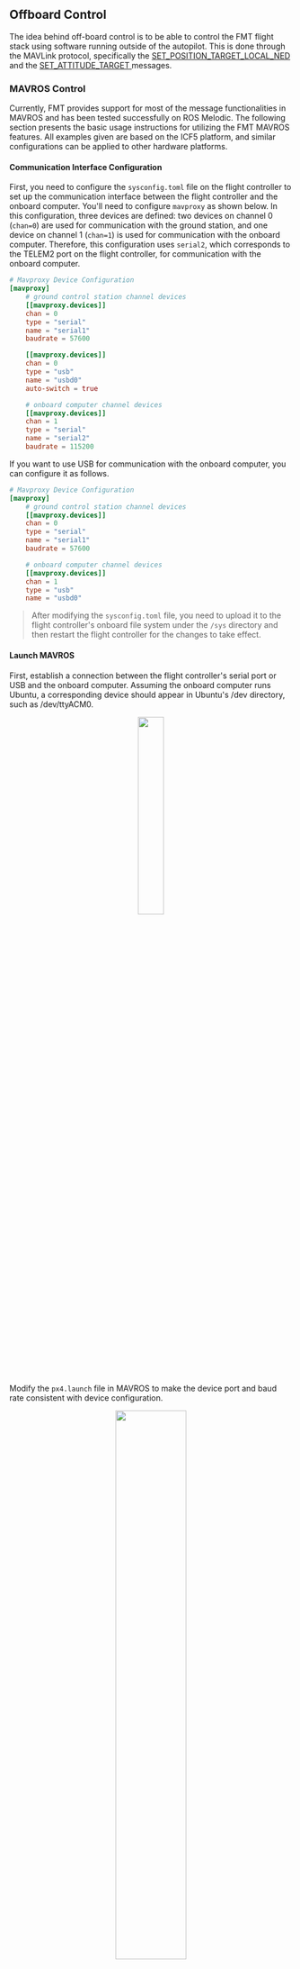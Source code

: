 ## Offboard Control

The idea behind off-board control is to be able to control the FMT flight stack using software running outside of the autopilot. This is done through the MAVLink protocol, specifically the [SET_POSITION_TARGET_LOCAL_NED](https://mavlink.io/en/messages/common.html#SET_POSITION_TARGET_LOCAL_NED) and the [SET_ATTITUDE_TARGET ](https://mavlink.io/en/messages/common.html#SET_ATTITUDE_TARGET) messages.

### MAVROS Control

Currently, FMT provides support for most of the message functionalities in MAVROS and has been tested successfully on ROS Melodic. The following section presents the basic usage instructions for utilizing the FMT MAVROS features. All examples given are based on the ICF5 platform, and similar configurations can be applied to other hardware platforms.

#### Communication Interface Configuration

First, you need to configure the `sysconfig.toml` file on the flight controller to set up the communication interface between the flight controller and the onboard computer. You'll need to configure `mavproxy` as shown below. In this configuration, three devices are defined: two devices on channel 0 (`chan=0`) are used for communication with the ground station, and one device on channel 1 (`chan=1`) is used for communication with the onboard computer. Therefore, this configuration uses `serial2`, which corresponds to the TELEM2 port on the flight controller, for communication with the onboard computer.

```toml
# Mavproxy Device Configuration
[mavproxy]
    # ground control station channel devices
    [[mavproxy.devices]]
    chan = 0
    type = "serial"
    name = "serial1"
    baudrate = 57600

    [[mavproxy.devices]]
    chan = 0
    type = "usb"
    name = "usbd0"
    auto-switch = true

    # onboard computer channel devices
    [[mavproxy.devices]]
    chan = 1
    type = "serial"
    name = "serial2"
    baudrate = 115200
```

If you want to use USB for communication with the onboard computer, you can configure it as follows.

```toml
# Mavproxy Device Configuration
[mavproxy]
    # ground control station channel devices
    [[mavproxy.devices]]
    chan = 0
    type = "serial"
    name = "serial1"
    baudrate = 57600

	# onboard computer channel devices
    [[mavproxy.devices]]
    chan = 1
    type = "usb"
    name = "usbd0"
```

> After modifying the `sysconfig.toml` file, you need to upload it to the flight controller's onboard file system under the `/sys` directory and then restart the flight controller for the changes to take effect.

#### Launch MAVROS

First, establish a connection between the flight controller's serial port or USB and the onboard computer. Assuming the onboard computer runs Ubuntu, a corresponding device should appear in Ubuntu's /dev directory, such as /dev/ttyACM0.

 <p align="center">
 	<img src="./figures/ttyacm0.png" width="30%">
 </p>

Modify the `px4.launch` file in MAVROS to make the device port and baud rate consistent with device configuration.

 <p align="center">
 	<img src="./figures/px4_launch.png" width="50%">
 </p>

Then, use the following command to run MAVROS:

```
roslaunch mavros px4.launch
```

A successful start of MAVROS should result in seeing the message `Got HEARTBEAT`.

 <p align="center">
 	<img src="./figures/mavros.png" width="50%">
 </p>
 #### Control Vehicle From Onboard Computer

Currently, FMT has already supported the following MAVLink messages for onboard computers. If you require support for other messages, please inform us for evaluation, or you can modify the code in `mavobc.c` to add handling for the corresponding MAVLink messages.

- Mode setting
- Arming/Disarming
- Takeoff/Landing/Return-to-Home/Hold/Pause/Continue commands support
- MAVLINK_MSG_ID_SET_ATTITUDE_TARGET (Supporting coordinate: FRAME_BODY_FRD)
- MAVLINK_MSG_ID_SET_POSITION_TARGET_LOCAL_NED (Supporting coordinates: MAV_FRAME_LOCAL_NED, MAV_FRAME_LOCAL_FRD, MAV_FRAME_BODY_FRD)
- MAVLINK_MSG_ID_SET_POSITION_TARGET_GLOBAL_INT (Supporting coordinate: MAV_FRAME_GLOBAL_INT)

Here are some test ROS commands. You can also use C++ or Python to call ROS interfaces, and the results will be the same.

```
# Set Flight Mode

# Position Mode
rosservice call /mavros/set_mode "base_mode: 0
custom_mode: 'POSCTL'"

# Mission Mode
rosservice call /mavros/set_mode "base_mode: 0
custom_mode: 'AUTO.MISSION'"

# Offboard Mode
rosservice call /mavros/set_mode "base_mode: 0
custom_mode: 'OFFBOARD'"
```

> Please note that setting the mode through the onboard computer is only possible when the remote controller is in the OFF state. This is because the remote controller's mode takes precedence over the ground station and onboard computer.

```
# Send Command

# Disarm/Arm
rosservice call /mavros/cmd/arming "value: true"
rosservice call /mavros/cmd/arming "value: false"

# Takeoff
rosservice call /mavros/set_mode "base_mode: 0
custom_mode: 'AUTO.TAKEOFF'"

# Land
rosservice call /mavros/set_mode "base_mode: 0
custom_mode: 'AUTO.LAND'"

# Return
rosservice call /mavros/set_mode "base_mode: 0
custom_mode: 'AUTO.RTL'"

# Hold
rosservice call /mavros/set_mode "base_mode: 0
custom_mode: 'AUTO.LOITER'"
```

Sending target position commands is effective only when the vehicle is in **Offboard** mode. If the Offboard mode is entered, but no control signal commands are sent to the flight controller (i.e., the publication frequency of `auto_cmd` messages is 0), the vehicle will enter Hold mode, hovering in place.

```
rostopic pub /mavros/setpoint_raw/local mavros_msgs/PositionTarget "header:
  seq: 0
  stamp:
    secs: 0
    nsecs: 0
  frame_id: ''
coordinate_frame: 1
type_mask: 2560
position:
  x: 100.0
  y: 50.0
  z: 10.0
velocity:
  x: 0.0
  y: 0.0
  z: 0.0
acceleration_or_force:
  x: 0.0
  y: 0.0
  z: 0.0
yaw: 0
yaw_rate: 0.0" -r 10
```

> Please note that the coordinate system used in ROS (ENU) is different from the one used in the flight controller (NED). Mavros will perform coordinate transformations to account for this difference.

After sending this message, the flight controller will receive the `auto_cmd` message. You can then input `mcn echo auto_cmd` on the flight controller console to print the output.

```
msh />mcn list
Topic               #SUB   Freq(Hz)   Echo   Suspend
------------------ ------ ---------- ------ ---------
sensor_imu0_0         0       0.0     true    false
sensor_imu0           1       0.0     true    false
sensor_mag0_0         0       0.0     true    false
sensor_mag0           1       0.0     true    false
sensor_baro           1       0.0     true    false
sensor_gps            1       0.0     true    false
sensor_airspeed       1       0.0     true    false
mav_ext_state         0       0.0     false   false
ins_output            3      500.0    true    false
fms_output            4      250.0    true    false
control_output        2      500.0    true    false
pilot_cmd             3       0.0     true    false
rc_channels           0       0.0     true    false
rc_trim_channels      1       0.0     true    false
gcs_cmd               2       1.0     true    false
auto_cmd              1       7.6     true    false
mission_data          2       0.0     true    false
bat_status            0       2.0     true    false
msh />mcn echo auto_cmd
timestamp:1973057 frame:0
psi: 1.57
x: 50.00
y: 100.00
z: -10.00
u: 0.00
v: 0.00
w: -0.00
ax: 0.00
ay: 0.00
az: -0.00
------------------------------------------
timestamp:1973551 frame:0
psi: 1.57
x: 50.00
y: 100.00
z: -10.00
u: 0.00
v: 0.00
w: -0.00
ax: 0.00
ay: 0.00
az: -0.00
------------------------------------------
```

Similarly, you can use the following commands to send target attitude command.

```
rostopic pub /mavros/setpoint_raw/attitude mavros_msgs/AttitudeTarget "header:
  seq: 0
  stamp: {secs: 0, nsecs: 0}
  frame_id: ''
type_mask: 7
orientation:
  x: 0.047
  y: 0.113
  z: 0.373
  w: 0.920
body_rate:
  x: 0.0
  y: 0.0
  z: 0.0
thrust: 0.6
" -r 10
```

To print the received messages on the flight controller, input `mcn echo auto_cmd` on the flight controller's console.

```
msh />mcn echo auto_cmd
timestamp:2051378 frame:2
phi: 0.17
theta: -0.17
psi: 0.79
throttle: 1600
------------------------------------------
timestamp:2051877 frame:2
phi: 0.17
theta: -0.17
psi: 0.79
throttle: 1600
```

#### Configure Messages Sent to Onboard Computer

By default, FMT will only send the Heartbeat message (1Hz) to the onboard computer. Upon receiving the Heartbeat message from the flight controller, the onboard computer needs to send the MAVLINK_MSG_ID_REQUEST_DATA_STREAM message to the flight controller to configure the messages it wants to receive.

FMT supports the following onboard computer messages. If you require support for other messages, please inform us for evaluation, or you can modify the code in `mavobc.c` to add the corresponding MAVLink messages sending functionality.

 <p align="center">
 	<img src="./figures/mavobc.png" width="50%">
 </p>

You can use the following ros example code to configure the messages and their transmission rate sent by the flight controller.

```c++
#include <ros/ros.h>
#include <mavros_msgs/StreamRate.h>

int main(int argc, char **argv) {
    ros::init(argc, argv, "set_stream_rate_example");
    ros::NodeHandle nh;

    // Create a client for the /mavros/set_stream_rate service.
    ros::ServiceClient stream_rate_client = nh.serviceClient<mavros_msgs::StreamRate>("/mavros/set_stream_rate");

    // The message ID and frequency that are needed to be sent.
    int message_id = 105; // MAVLINK_MSG_ID_HIGHRES_IMU
    int message_rate = 100; // 将频率更改为 100Hz

    // Create a service request object.
    mavros_msgs::StreamRate srv;
    srv.request.stream_id = message_id;
    srv.request.message_rate = message_rate;
    srv.request.on_off = true; // Enable message send

    // Call service
    if (stream_rate_client.call(srv)) {
        ROS_INFO("Stream rate set successfully!");
    } else {
        ROS_ERROR("Failed to set stream rate.");
    }

    return 0;
}
```

### Onboard Control

The offboard control command can also be sent through an onboard task. Here is an example demonstrating how to send the 8-figure command to control the drone to follow an 8-figure path.

```c
/******************************************************************************
 * Copyright 2023 The Firmament Authors. All Rights Reserved.
 *
 * Licensed under the Apache License, Version 2.0 (the "License");
 * you may not use this file except in compliance with the License.
 * You may obtain a copy of the License at
 *
 * http://www.apache.org/licenses/LICENSE-2.0
 *
 * Unless required by applicable law or agreed to in writing, software
 * distributed under the License is distributed on an "AS IS" BASIS,
 * WITHOUT WARRANTIES OR CONDITIONS OF ANY KIND, either express or implied.
 * See the License for the specific language governing permissions and
 * limitations under the License.
 *****************************************************************************/
#include <firmament.h>

#include "FMS.h"
#include "module/sysio/auto_cmd.h"
#include "module/task_manager/task_manager.h"

MCN_DECLARE(auto_cmd);

#define FLIGHT_ALTITUDE -1.5f
#define RATE            50   // loop rate hz
#define RADIUS          5.0 // radius of figure 8 in meters
#define CYCLE_S         30   // time to complete one figure 8 cycle in seconds
#define STEPS           (CYCLE_S * RATE)

static fmt_err_t task_init(void)
{
    return FMT_EOK;
}

static void task_entry(void* parameter)
{
    /* This demo reders to: https://gitlab.com/voxl-public/voxl-sdk/services/voxl-vision-px4/-/blob/f8223eff0e2a935ce05aa395e2d44739b7b322b4/src/offboard_figure_eight.c */
    printf("Offboard figure eight demo!\n");

    const float dt = 1.0f / RATE;
    const float dadt = (2.0f * PI) / CYCLE_S; // first derivative of angle with respect to time
    const float r = RADIUS;
    uint32_t i = 0;

    while (1) {
        // calculate the parameter a which is an angle sweeping from -pi/2 to 3pi/2
        // through the curve
        float a = (-PI / 2.0f) + i * (2.0f * PI / STEPS);
        float c = cos(a);
        float c2a = cos(2.0 * a);
        float c4a = cos(4.0 * a);
        float c2am3 = c2a - 3.0;
        float c2am3_cubed = c2am3 * c2am3 * c2am3;
        float s = sin(a);
        float cc = c * c;
        float ss = s * s;
        float sspo = (s * s) + 1.0; // sin squared plus one
        float ssmo = (s * s) - 1.0; // sin squared minus one
        float sspos = sspo * sspo;

        Auto_Cmd_Bus auto_cmd;

        auto_cmd.timestamp = systime_now_ms(),
        auto_cmd.frame = FRAME_GLOBAL_NED,
        auto_cmd.x_cmd = -(r * c * s) / sspo,
        auto_cmd.y_cmd = (r * c) / sspo,
        auto_cmd.z_cmd = FLIGHT_ALTITUDE,
        auto_cmd.u_cmd = dadt * r * (ss * ss + ss + (ssmo * cc)) / sspos,
        auto_cmd.v_cmd = -dadt * r * s * (ss + 2.0 * cc + 1.0) / sspos,
        auto_cmd.ax_cmd = -dadt * dadt * 8.0 * r * s * c * ((3.0 * c2a) + 7.0) / c2am3_cubed,
        auto_cmd.ay_cmd = dadt * dadt * r * c * ((44.0 * c2a) + c4a - 21.0) / c2am3_cubed,
        auto_cmd.psi_cmd = atan2(auto_cmd.v_cmd, auto_cmd.u_cmd),
        auto_cmd.cmd_mask = X_CMD_VALID
            | Y_CMD_VALID
            | Z_CMD_VALID
            | U_CMD_VALID
            | V_CMD_VALID
            | AX_CMD_VALID
            | AY_CMD_VALID
            | PSI_CMD_VALID;

        mcn_publish(MCN_HUB(auto_cmd), &auto_cmd);

        i = (i + 1) % STEPS;

        sys_msleep(dt * 1000);
    }
}

TASK_EXPORT __fmt_task_desc = {
    .name = "offboard",
    .init = task_init,
    .entry = task_entry,
    .priority = 25,
    .auto_start = false,
    .stack_size = 1024,
    .param = NULL,
    .dependency = NULL
};
```



